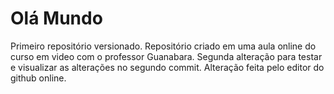 # Olá Mundo
 Primeiro repositório versionado.
 Repositório criado em uma aula online do curso em video com o professor Guanabara.
 Segunda alteração para testar e visualizar as alterações no segundo commit.
Alteração feita pelo editor do github online.

